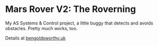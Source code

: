 Mars Rover V2: The Roverning
============================

My AS Systems & Control project, a little buggy that detects and avoids obstacles. Pretty much works, too.

Details at [bengoldsworthy.uk](http://www.bengoldsworthy.uk/other/mars-rover-v2-the-roverning/)
